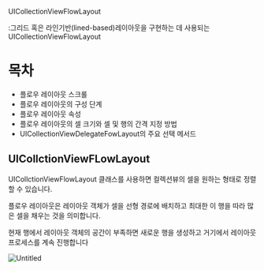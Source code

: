 UICollectionViewFlowLayout

:그리드 혹은 라인기반(lined-based)레이아웃을 구현하는 데 사용되는 UICollectionViewFlowLayout

# 목차

- 플로우 레이아웃 스크롤
- 플로우 레이아웃의 구성 단계
- 플로우 레이아웃 속성
- 플로우 레이아웃의 셀 크기와 셀 및 행의 간격 지정 방법
- UICollectionViewDelegateFowLayout의 주요 선택 메서드

## UICollctionViewFLowLayout

UICollctionViewFlowLayout 클래스를 사용하면 컬렉션뷰의 셀을 원하는 형태로 정렬할 수 있습니다. 

플로우 레이아웃은 레이아웃 객체가 셀을 선형 경로에 배치하고 최대한 이 행을 따라 많은 셀을 채우는 것을 의미합니다.

현재 행에서 레이아웃 객체의 공간이 부족하면 새로운 행을 생성하고 거기에서 레이아웃 프로세스를 계속 진행합니다

![Untitled](https://s3-us-west-2.amazonaws.com/secure.notion-static.com/fc3df588-ef75-4e05-9997-028e5f26d5cd/Untitled.png)
